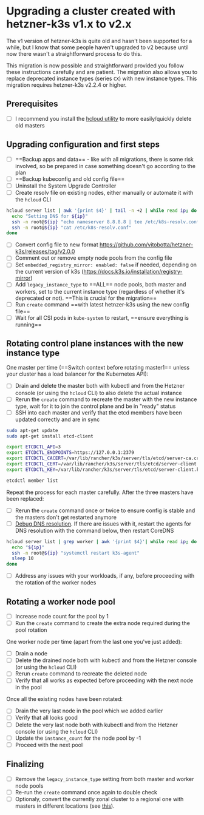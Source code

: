 # Upgrading a cluster created with hetzner-k3s v1.x to v2.x

The v1 version of hetzner-k3s is quite old and hasn't been supported for a while, but I know that some people haven't upgraded to v2 because until now there wasn't a straightforward process to do this.

This migration is now possible and straightforward provided you follow these instructions carefully and are patient. The migration also allows you to replace deprecated instance types (series `CX`) with new instance types. This migration requires hetzner-k3s v2.2.4 or higher.

## Prerequisites

- [ ] I recommend you install the [hcloud utility](https://github.com/hetznercloud/cli) to more easily/quickly delete old masters

## Upgrading configuration and first steps

- [ ] ==Backup apps and data== - like with all migrations, there is some risk involved, so be prepared in case something doesn't go according to the plan
- [ ] ==Backup kubeconfig and old config file==
- [ ] Uninstall the System Upgrade Controller
- [ ] Create resolv file on existing nodes, either manually or automate it with the `hcloud` CLI
```bash
hcloud server list | awk '{print $4}' | tail -n +2 | while read ip; do
  echo "Setting DNS for ${ip}"
  ssh -n root@${ip} "echo nameserver 8.8.8.8 | tee /etc/k8s-resolv.conf"
  ssh -n root@${ip} "cat /etc/k8s-resolv.conf"
done
```
- [ ] Convert config file to new format https://github.com/vitobotta/hetzner-k3s/releases/tag/v2.0.0
- [ ] Comment out or remove empty node pools from the config file
- [ ] Set `embedded_registry_mirror: enabled: false` if needed, depending on the current version of k3s (https://docs.k3s.io/installation/registry-mirror)
- [ ] Add `legacy_instance_type` to ==ALL== node pools, both master and workers, set to the current instance type (regardless of whether it's deprecated or not). ==This is crucial for the migration==
- [ ] Run `create` command ==with latest hetnzer-k3s using the new config file==
- [ ] Wait for all CSI pods in `kube-system` to restart, ==ensure everything is running==

## Rotating control plane instances with the new instance type

One master per time (==Switch context before rotating master1== unless your cluster has a load balancer for the Kubernetes API):

- [ ] Drain and delete the master both with kubectl and from the Hetzner console (or using the `hcloud` CLI) to also delete the actual instance
- [ ] Rerun the `create` command to recreate the master with the new instance type, wait for it to join the control plane and be in "ready" status
- [ ] SSH into each master and verify that the etcd members have been updated correctly and are in sync
```bash
sudo apt-get update
sudo apt-get install etcd-client

export ETCDCTL_API=3
export ETCDCTL_ENDPOINTS=https://127.0.0.1:2379
export ETCDCTL_CACERT=/var/lib/rancher/k3s/server/tls/etcd/server-ca.crt
export ETCDCTL_CERT=/var/lib/rancher/k3s/server/tls/etcd/server-client.crt
export ETCDCTL_KEY=/var/lib/rancher/k3s/server/tls/etcd/server-client.key

etcdctl member list
```

Repeat the process for each master carefully. After the three masters have been replaced:

- [ ] Rerun the `create` command once or twice to ensure config is stable and the masters don't get restarted anymore
- [ ] [Debug DNS resolution](https://kubernetes.io/docs/tasks/administer-cluster/dns-debugging-resolution/). If there are issues with it, restart the agents for DNS resolution with the command below, then restart CoreDNS
```bash
hcloud server list | grep worker | awk '{print $4}'| while read ip; do
  echo "${ip}"
  ssh -n root@${ip} "systemctl restart k3s-agent"
  sleep 10
done
```
- [ ] Address any issues with your workloads, if any, before proceeding with the rotation of the worker nodes

## Rotating a worker node pool

- [ ] Increase node count for the pool by 1
- [ ] Run the `create` command to create the extra node required during the pool rotation

One worker node per time (apart from the last one you've just added):

- [ ] Drain a node
- [ ] Delete the drained node both with kubectl and from the Hetzner console (or using the `hcloud` CLI)
- [ ] Rerun `create` command to recreate the deleted node
- [ ] Verify that all works as expected before proceeding with the next node in the pool

Once all the existing nodes have been rotated:

- [ ] Drain the very last node in the pool which we added earlier
- [ ] Verify that all looks good
- [ ] Delete the very last node both with kubectl and from the Hetzner console (or using the `hcloud` CLI)
- [ ] Update the `instance_count` for the node pool by -1
- [ ] Proceed with the next pool

## Finalizing

- [ ] Remove the `legacy_instance_type` setting from both master and worker node pools
- [ ] Re-run the `create` command once again to double check
- [ ] Optionaly, convert the currently zonal cluster to a regional one with masters in different locations (see [this](Upgrading_a_cluster_from_1x_to_2x.md)).
